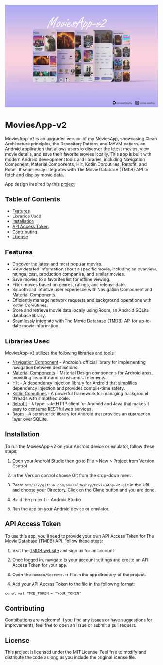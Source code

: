 ![MoviesApp-v2 Banner](https://github.com/omarel3ashry/MoviesApp-v2/blob/master/art/app_cover.jpg)
# MoviesApp-v2
MoviesApp-v2 is an upgraded version of my MoviesApp, showcasing Clean Architecture principles, the Repository Pattern, and MVVM pattern. an Android application that allows users to discover the latest movies, view movie details, and save their favorite movies locally. This app is built with modern Android development tools and libraries, including Navigation Component, Material Components, Hilt, Kotlin Coroutines, Retrofit, and Room. It seamlessly integrates with The Movie Database (TMDB) API to fetch and display movie data.

App design inspired by this [project](https://www.behance.net/gallery/159271337/UIUX-Movie-Application)

## Table of Contents

- [Features](#features)
- [Libraries Used](#libraries-used)
- [Installation](#installation)
- [API Access Token](#api-access-token)
- [Contributing](#contributing)
- [License](#license)

## Features

- Discover the latest and most popular movies.
- View detailed information about a specific movie, including an overview, ratings, cast, production companies, and similar movies.
- Save movies to a favorites list for offline viewing.
- Filter movies based on genres, ratings, and release date.
- Smooth and intuitive user experience with Navigation Component and Material Components.
- Efficiently manage network requests and background operations with Kotlin Coroutines.
- Store and retrieve movie data locally using Room, an Android SQLite database library.
- Seamlessly integrate with The Movie Database (TMDB) API for up-to-date movie information.

## Libraries Used

MoviesApp-v2 utilizes the following libraries and tools:

- [Navigation Component](https://developer.android.com/guide/navigation) - Android's official library for implementing navigation between destinations.
- [Material Components](https://material.io/develop/android/docs/getting-started/) - Material Design components for Android apps, providing beautiful and consistent UI elements.
- [Hilt](https://developer.android.com/training/dependency-injection/hilt-android) - A dependency injection library for Android that simplifies dependency injection and provides compile-time safety.
- [Kotlin Coroutines](https://developer.android.com/kotlin/coroutines) - A powerful framework for managing background threads with simplified code.
- [Retrofit](https://square.github.io/retrofit/) - A type-safe HTTP client for Android and Java that makes it easy to consume RESTful web services.
- [Room](https://developer.android.com/training/data-storage/room) - A persistence library for Android that provides an abstraction layer over SQLite.

## Installation

To run the MoviesApp-v2 on your Android device or emulator, follow these steps:

1. Open your Android Studio then go to File > New > Project from Version Control

2. In the Version control choose Git from the drop-down menu.

3. Paste `https://github.com/omarel3ashry/MoviesApp-v2.git` in the URL and choose your Directory. Click on the Clone button and you are done.

4. Build the project in Android Studio.

5. Run the app on your Android device or emulator.

## API Access Token

To use this app, you'll need to provide your own API Access Token for The Movie Database (TMDB) API. Follow these steps:

1. Visit the [TMDB website](https://www.themoviedb.org/) and sign up for an account.

2. Once logged in, navigate to your account settings and create an API Access Token for your app.

3. Open the `common/Secrets.kt` file in the app directory of the project.

4. Add your API Access Token to the file in the following format:

```
const val TMDB_TOKEN = "YOUR_TOKEN"
```

## Contributing
Contributions are welcome! If you find any issues or have suggestions for improvements, feel free to open an issue or submit a pull request.

## License
This project is licensed under the MIT License. Feel free to modify and distribute the code as long as you include the original license file.
